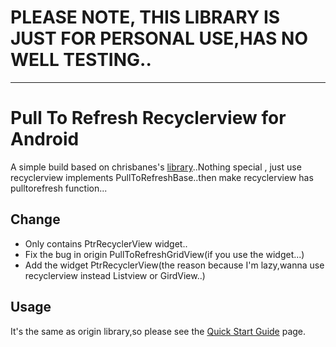# PLEASE NOTE, THIS LIBRARY IS JUST FOR PERSONAL USE,HAS NO WELL TESTING..

* * *

# Pull To Refresh Recyclerview for Android
A simple build based on chrisbanes's [library](https://github.com/chrisbanes/Android-PullToRefresh)..Nothing special , just use recyclerview implements PullToRefreshBase..then make recyclerview has pulltorefresh function...

## Change

  * Only contains PtrRecyclerView widget..
  * Fix the bug in origin PullToRefreshGridView(if you use the widget...)
  * Add the widget PtrRecyclerView(the reason because I'm lazy,wanna use recyclerview instead Listview or GirdView..)
  
## Usage
It's the same as origin library,so please see the [Quick Start Guide](https://github.com/chrisbanes/Android-PullToRefresh/wiki/Quick-Start-Guide) page.

